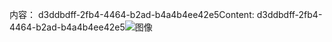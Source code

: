 <span data-ttu-id="9bb83-101">内容： d3ddbdff-2fb4-4464-b2ad-b4a4b4ee42e5</span><span class="sxs-lookup"><span data-stu-id="9bb83-101">Content: d3ddbdff-2fb4-4464-b2ad-b4a4b4ee42e5</span></span>![图像](b0a2a6bf-3401-46ad-b28d-ab08bee081eb.png)
